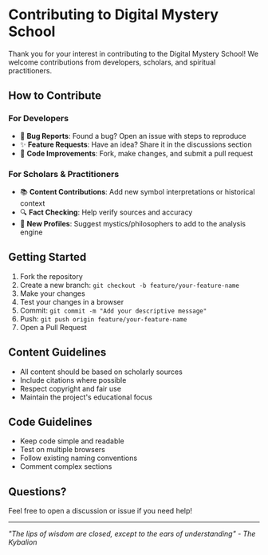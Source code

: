 # Contributing to Digital Mystery School

Thank you for your interest in contributing to the Digital Mystery School! We welcome contributions from developers, scholars, and spiritual practitioners.

## How to Contribute

### For Developers
- 🐛 **Bug Reports**: Found a bug? Open an issue with steps to reproduce
- ✨ **Feature Requests**: Have an idea? Share it in the discussions section
- 🔧 **Code Improvements**: Fork, make changes, and submit a pull request

### For Scholars & Practitioners
- 📚 **Content Contributions**: Add new symbol interpretations or historical context
- 🔍 **Fact Checking**: Help verify sources and accuracy
- 🌟 **New Profiles**: Suggest mystics/philosophers to add to the analysis engine

## Getting Started

1. Fork the repository
2. Create a new branch: `git checkout -b feature/your-feature-name`
3. Make your changes
4. Test your changes in a browser
5. Commit: `git commit -m "Add your descriptive message"`
6. Push: `git push origin feature/your-feature-name`
7. Open a Pull Request

## Content Guidelines

- All content should be based on scholarly sources
- Include citations where possible
- Respect copyright and fair use
- Maintain the project's educational focus

## Code Guidelines

- Keep code simple and readable
- Test on multiple browsers
- Follow existing naming conventions
- Comment complex sections

## Questions?

Feel free to open a discussion or issue if you need help!

---

*"The lips of wisdom are closed, except to the ears of understanding" - The Kybalion*
